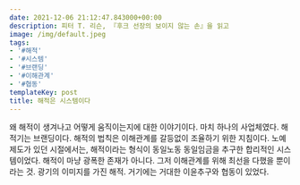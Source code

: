 ```yaml
---
date: 2021-12-06 21:12:47.843000+00:00
description: 피터 T. 리슨, 『후크 선장의 보이지 않는 손』을 읽고
image: /img/default.jpeg
tags:
- '#해적'
- '#시스템'
- '#브랜딩'
- '#이해관계'
- '#협동'
templateKey: post
title: 해적은 시스템이다
---
```


왜 해적이 생겨나고 어떻게 움직이는지에 대한 이야기이다. 마치 하나의 사업체였다. 해적기는 브랜딩이다. 해적의 법칙은 이해관계를 갈등없이 조율하기 위한 지침이다. 노예제도가 있던 시절에서는, 해적이라는 형식이 동일노동 동일임금을 추구한 합리적인 시스템이었다. 해적이 마냥 광폭한 존재가 아니다. 그저 이해관계를 위해 최선을 다했을 뿐이라는 것. 광기의 이미지를 가진 해적. 거기에는 거대한 이윤추구와 협동이 있었다.